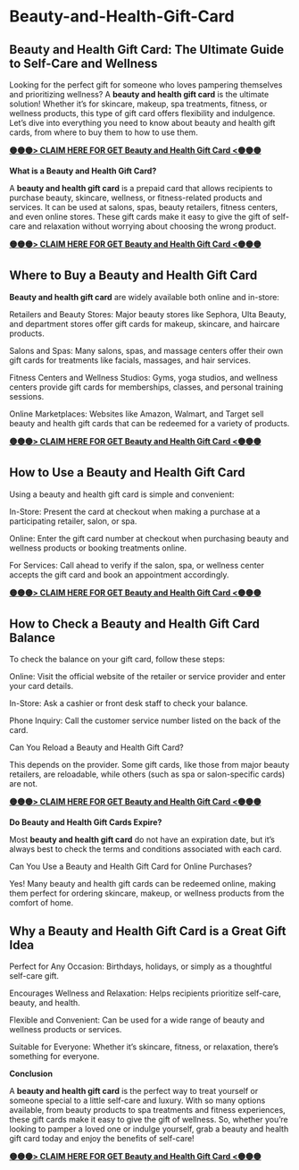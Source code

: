 # Beauty-and-Health-Gift-Card
## Beauty and Health Gift Card: The Ultimate Guide to Self-Care and Wellness

Looking for the perfect gift for someone who loves pampering themselves and prioritizing wellness? A **beauty and health gift card** is the ultimate solution! Whether it’s for skincare, makeup, spa treatments, fitness, or wellness products, this type of gift card offers flexibility and indulgence. Let’s dive into everything you need to know about beauty and health gift cards, from where to buy them to how to use them.

**[🟡🟡🟡> CLAIM HERE FOR GET Beauty and Health Gift Card <🟡🟡🟡](https://market.tg24shop.com/500-beauty-and-health-gift-card/)**

**What is a Beauty and Health Gift Card?**

A **beauty and health gift card** is a prepaid card that allows recipients to purchase beauty, skincare, wellness, or fitness-related products and services. It can be used at salons, spas, beauty retailers, fitness centers, and even online stores. These gift cards make it easy to give the gift of self-care and relaxation without worrying about choosing the wrong product.

**[🟡🟡🟡> CLAIM HERE FOR GET Beauty and Health Gift Card <🟡🟡🟡](https://market.tg24shop.com/500-beauty-and-health-gift-card/)**

## Where to Buy a Beauty and Health Gift Card

**Beauty and health gift card** are widely available both online and in-store:

Retailers and Beauty Stores: Major beauty stores like Sephora, Ulta Beauty, and department stores offer gift cards for makeup, skincare, and haircare products.

Salons and Spas: Many salons, spas, and massage centers offer their own gift cards for treatments like facials, massages, and hair services.

Fitness Centers and Wellness Studios: Gyms, yoga studios, and wellness centers provide gift cards for memberships, classes, and personal training sessions.

Online Marketplaces: Websites like Amazon, Walmart, and Target sell beauty and health gift cards that can be redeemed for a variety of products.

**[🟡🟡🟡> CLAIM HERE FOR GET Beauty and Health Gift Card <🟡🟡🟡](https://market.tg24shop.com/500-beauty-and-health-gift-card/)**

## How to Use a Beauty and Health Gift Card

Using a beauty and health gift card is simple and convenient:

In-Store: Present the card at checkout when making a purchase at a participating retailer, salon, or spa.

Online: Enter the gift card number at checkout when purchasing beauty and wellness products or booking treatments online.

For Services: Call ahead to verify if the salon, spa, or wellness center accepts the gift card and book an appointment accordingly.

**[🟡🟡🟡> CLAIM HERE FOR GET Beauty and Health Gift Card <🟡🟡🟡](https://market.tg24shop.com/500-beauty-and-health-gift-card/)**

## How to Check a Beauty and Health Gift Card Balance

To check the balance on your gift card, follow these steps:

Online: Visit the official website of the retailer or service provider and enter your card details.

In-Store: Ask a cashier or front desk staff to check your balance.

Phone Inquiry: Call the customer service number listed on the back of the card.

Can You Reload a Beauty and Health Gift Card?

This depends on the provider. Some gift cards, like those from major beauty retailers, are reloadable, while others (such as spa or salon-specific cards) are not.

**[🟡🟡🟡> CLAIM HERE FOR GET Beauty and Health Gift Card <🟡🟡🟡](https://market.tg24shop.com/500-beauty-and-health-gift-card/)**

**Do Beauty and Health Gift Cards Expire?**

Most **beauty and health gift card** do not have an expiration date, but it’s always best to check the terms and conditions associated with each card.

Can You Use a Beauty and Health Gift Card for Online Purchases?

Yes! Many beauty and health gift cards can be redeemed online, making them perfect for ordering skincare, makeup, or wellness products from the comfort of home.

## Why a Beauty and Health Gift Card is a Great Gift Idea

Perfect for Any Occasion: Birthdays, holidays, or simply as a thoughtful self-care gift.

Encourages Wellness and Relaxation: Helps recipients prioritize self-care, beauty, and health.

Flexible and Convenient: Can be used for a wide range of beauty and wellness products or services.

Suitable for Everyone: Whether it’s skincare, fitness, or relaxation, there’s something for everyone.

**Conclusion**

A **beauty and health gift card** is the perfect way to treat yourself or someone special to a little self-care and luxury. With so many options available, from beauty products to spa treatments and fitness experiences, these gift cards make it easy to give the gift of wellness. So, whether you’re looking to pamper a loved one or indulge yourself, grab a beauty and health gift card today and enjoy the benefits of self-care!


**[🟡🟡🟡> CLAIM HERE FOR GET Beauty and Health Gift Card <🟡🟡🟡](https://market.tg24shop.com/500-beauty-and-health-gift-card/)**






